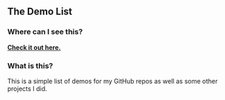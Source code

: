 ## The Demo List

### Where can I see this?

**[Check it out here.](https://54ac.ovh/)**

### What is this?

This is a simple list of demos for my GitHub repos as well as some other projects I did.
